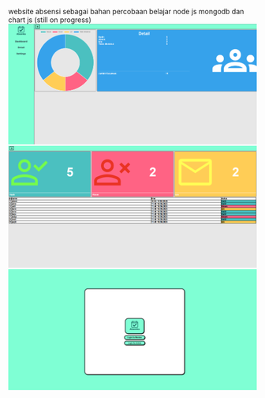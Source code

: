 website absensi sebagai bahan percobaan belajar node js mongodb dan chart js (still on  progress)
![preview1](preview1.png)
![preview2](preview2.png)
![preview3](preview3.png)